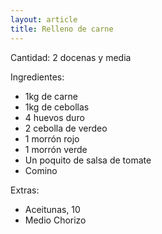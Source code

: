```yaml
---
layout: article
title: Relleno de carne
---
```


Cantidad: 2 docenas y media

Ingredientes:

-   1kg de carne
-   1kg de cebollas
-   4 huevos duro
-   2 cebolla de verdeo
-   1 morrón rojo
-   1 morrón verde
-   Un poquito de salsa de tomate
-   Comino

Extras:

-   Aceitunas, 10
-   Medio Chorizo

